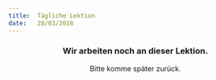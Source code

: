 ```yaml
---
title:  Tägliche Lektion
date:   28/03/2018
---
```


### <center>Wir arbeiten noch an dieser Lektion.</center>
<center>Bitte komme später zurück.</center>